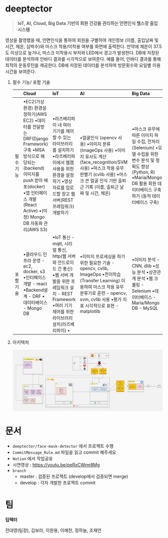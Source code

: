 # deeptector

> **IoT, AI, Cloud, Big Data 기반의 회원 건강을 관리하는 안면인식 헬스장 출입 시스템**

 영상을 촬영했을 때, 안면인식을 통하여 회원을 구별하여 개인정보 (이름, 출입날짜 및 시간, 체온, 심박수)와 마스크 착용/미착용 여부를 화면에 출력한다. 만약에 체온이 37.5도 이상으로 높거나, 마스크 미착용시 부저와 LED에서 경고가 발생한다. DB에 저장된 데이터를 분석하여 인바디 결과를 시각적으로 보여준다. 예를 들어, 인바디 결과를 통해 최적의 운동루틴을 제공한다. DB에 저장된 데이터를 분석하여 방문횟수와 요일별 이용시간을 보여준다.



1. 필수 기능/ 포함 기술

   |           | Cloud                                                        | IoT                                                          | AI                                                           | Big Data                                                     |
   | --------- | ------------------------------------------------------------ | ------------------------------------------------------------ | ------------------------------------------------------------ | ------------------------------------------------------------ |
   | 필수 기능 | •EC2(가상환경) 환경설정하기(AWS EC2)  •데이터를 전달받는 DRF(Django Framework) 구축  •MSA 방식으로 해당되는 (backend) 이미지를 push 받아  배포(docker)  •앱 인터페이스 개발 (React Active)  •(미정) Mongo DB 자동화 관리(AWS S3) | •라즈베리파이 내 여러 기기를 제어할 수 있는 라이브러리를 설치하기  •라즈베리파이에서 웹캠 사용을 위한 환경을 설정하기  •영상 자료를 업로드할 장고 웹서버(REST 프레임워크) 개발하기 | •얼굴인식 (opencv 사용)  •이미지 분류 (ImageOps 사용)  •이미지 유사도 계산 (face_recognition/SVM  사용)  •마스크 착용 유무 판별기 (cvlib 사용)  •마스크 쓴 얼굴 인식 기반 출퇴근 기록 (이름, 출퇴근 날짜 및 시간, 체온) | •마스크 유무에 따른 이미지 파일 수집, 전처리 (Selenium)  •모델 수립을 위한 변수 분석 및 정확도 향상 (Python, R)  •Maria/Mongo DB 활용 회원 데이터베이스 구축하기 (동적 데이터베이스 구축) |
   | 포함 기술 | •클라우드 인프라 운영     - ec2, docker, s3  •인터페이스 개발     - react  •Backend설계     - DRF  •데이터베이스     - Mongo DB | •IoT 통신     - mqtt, 시리얼 통신, http(웹  서버와 안드로이드 간 통신)  •웹 서버 개발을 위한 프레임워크 설치     - REST Framework  •여러 기기 제어를 위한 라이브러리 설치(라즈베리파이)  • | •이미지 프로세싱을 하기 위한 필요한 기술     - opencv, cvlib, ImageOps  •전이학습 (Transfer Learning) 이용하여  마스크 착용 유무 분류기로 훈련     - opencv, svm, cvlib 사용  •평가 지표 시각적으로 표현      - matplotlib | •이미지 분석     - CNN, dlib  •성능 분석  •상관관계 분석  •웹 크롤링     - Selenium  •데이터베이스     - Maria/Mongo DB     - MySQL |

2. 아키텍처

   ![image-20210514211145498](./README.assets/image-20210514211145498.png)



# 문서

- `deeptector/face-mask-detector` 에서 프로젝트 수행
- `CommitMessage_Rule.md` 파일을 읽고 commit 해주세요
- `Notion` 에서 작업공유
- 시연영상 : https://youtu.be/peRxCWrm8Mg
- `branch`
  - master : 검증된 프로젝트 (develop에서 검증되면 merge)
  - develop : 각자 개발한 프로젝트 commit



# 팀

**딥텍터**

전대영(팀장), 김보라, 이원용, 이예찬, 정하늘, 조재언